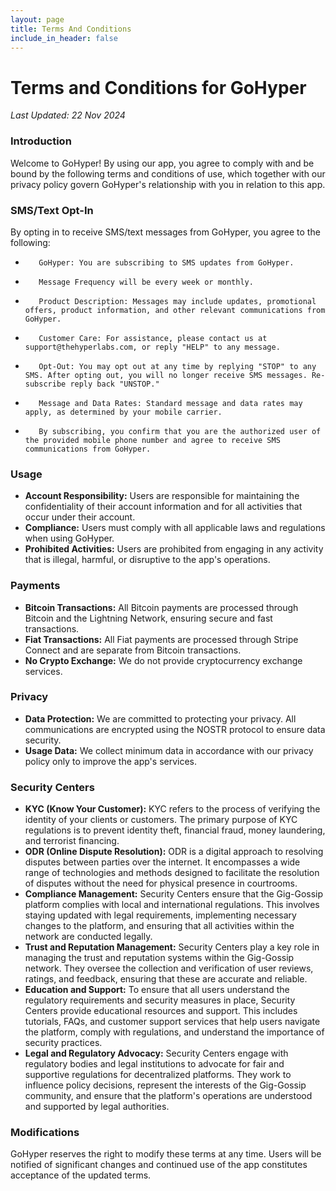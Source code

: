 ```yaml
---
layout: page
title: Terms And Conditions
include_in_header: false
---
```


# Terms and Conditions for GoHyper

_Last Updated: 22 Nov 2024_

### Introduction
Welcome to GoHyper! By using our app, you agree to comply with and be bound by the following terms and conditions of use, which together with our privacy policy govern GoHyper's relationship with you in relation to this app.

### SMS/Text Opt-In
By opting in to receive SMS/text messages from GoHyper, you agree to the following:
*        GoHyper: You are subscribing to SMS updates from GoHyper.
*        Message Frequency will be every week or monthly.
*        Product Description: Messages may include updates, promotional offers, product information, and other relevant communications from GoHyper.
*        Customer Care: For assistance, please contact us at support@thehyperlabs.com, or reply "HELP" to any message.
*        Opt-Out: You may opt out at any time by replying "STOP" to any SMS. After opting out, you will no longer receive SMS messages. Re-subscribe reply back "UNSTOP."
*        Message and Data Rates: Standard message and data rates may apply, as determined by your mobile carrier.
*        By subscribing, you confirm that you are the authorized user of the provided mobile phone number and agree to receive SMS communications from GoHyper. 

### Usage
- **Account Responsibility:** Users are responsible for maintaining the confidentiality of their account information and for all activities that occur under their account.
- **Compliance:** Users must comply with all applicable laws and regulations when using GoHyper.
- **Prohibited Activities:** Users are prohibited from engaging in any activity that is illegal, harmful, or disruptive to the app's operations.

### Payments
- **Bitcoin Transactions:** All Bitcoin payments are processed through Bitcoin and the Lightning Network, ensuring secure and fast transactions.
- **Fiat Transactions:** All Fiat payments are processed through Stripe Connect and are separate from Bitcoin transactions.
- **No Crypto Exchange:** We do not provide cryptocurrency exchange services.

### Privacy
- **Data Protection:** We are committed to protecting your privacy. All communications are encrypted using the NOSTR protocol to ensure data security.
- **Usage Data:** We collect minimum data in accordance with our privacy policy only to improve the app's services.

### Security Centers
- **KYC (Know Your Customer):** KYC refers to the process of verifying the identity of your clients or customers. The primary purpose of KYC regulations is to prevent identity theft, financial fraud, money laundering, and terrorist financing.
- **ODR (Online Dispute Resolution):** ODR is a digital approach to resolving disputes between parties over the internet. It encompasses a wide range of technologies and methods designed to facilitate the resolution of disputes without the need for physical presence in courtrooms.
- **Compliance Management:** Security Centers ensure that the Gig-Gossip platform complies with local and international regulations. This involves staying updated with legal requirements, implementing necessary changes to the platform, and ensuring that all activities within the network are conducted legally.
- **Trust and Reputation Management:** Security Centers play a key role in managing the trust and reputation systems within the Gig-Gossip network. They oversee the collection and verification of user reviews, ratings, and feedback, ensuring that these are accurate and reliable.
- **Education and Support:** To ensure that all users understand the regulatory requirements and security measures in place, Security Centers provide educational resources and support. This includes tutorials, FAQs, and customer support services that help users navigate the platform, comply with regulations, and understand the importance of security practices.
- **Legal and Regulatory Advocacy:** Security Centers engage with regulatory bodies and legal institutions to advocate for fair and supportive regulations for decentralized platforms. They work to influence policy decisions, represent the interests of the Gig-Gossip community, and ensure that the platform's operations are understood and supported by legal authorities.

### Modifications
GoHyper reserves the right to modify these terms at any time. Users will be notified of significant changes and continued use of the app constitutes acceptance of the updated terms.
